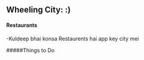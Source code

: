 ## Wheeling City: :) 

#### Restaurants
-Kuldeep bhai konsa Restaurents hai app key city  mei

#####Things to Do
